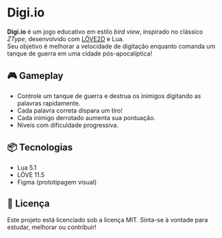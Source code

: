 # Digi.io

**Digi.io** é um jogo educativo em estilo *bird view*, inspirado no clássico *ZType*, desenvolvido com [LÖVE2D](https://love2d.org/) e Lua.  
Seu objetivo é melhorar a velocidade de digitação enquanto comanda um tanque de guerra em uma cidade pós-apocalíptica!

## 🎮 Gameplay
- Controle um tanque de guerra e destrua os inimigos digitando as palavras rapidamente.
- Cada palavra correta dispara um tiro!
- Cada inimigo derrotado aumenta sua pontuação.
- Níveis com dificuldade progressiva.

## 📦 Tecnologias
- Lua 5.1
- LÖVE 11.5
- Figma (prototipagem visual)

## 📜 Licença
Este projeto está licenciado sob a licença MIT.
Sinta-se à vontade para estudar, melhorar ou contribuir!